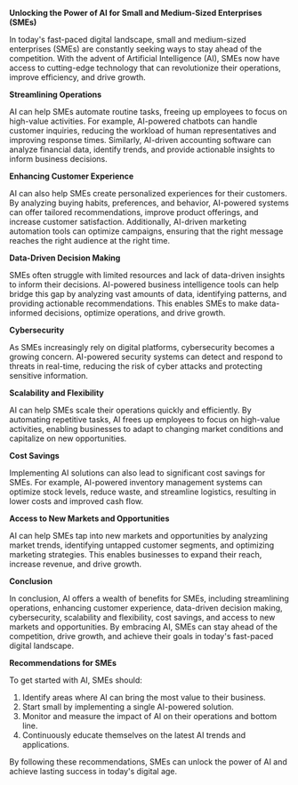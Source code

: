 **Unlocking the Power of AI for Small and Medium-Sized Enterprises (SMEs)**

In today's fast-paced digital landscape, small and medium-sized enterprises (SMEs) are constantly seeking ways to stay ahead of the competition. With the advent of Artificial Intelligence (AI), SMEs now have access to cutting-edge technology that can revolutionize their operations, improve efficiency, and drive growth.

**Streamlining Operations**

AI can help SMEs automate routine tasks, freeing up employees to focus on high-value activities. For example, AI-powered chatbots can handle customer inquiries, reducing the workload of human representatives and improving response times. Similarly, AI-driven accounting software can analyze financial data, identify trends, and provide actionable insights to inform business decisions.

**Enhancing Customer Experience**

AI can also help SMEs create personalized experiences for their customers. By analyzing buying habits, preferences, and behavior, AI-powered systems can offer tailored recommendations, improve product offerings, and increase customer satisfaction. Additionally, AI-driven marketing automation tools can optimize campaigns, ensuring that the right message reaches the right audience at the right time.

**Data-Driven Decision Making**

SMEs often struggle with limited resources and lack of data-driven insights to inform their decisions. AI-powered business intelligence tools can help bridge this gap by analyzing vast amounts of data, identifying patterns, and providing actionable recommendations. This enables SMEs to make data-informed decisions, optimize operations, and drive growth.

**Cybersecurity**

As SMEs increasingly rely on digital platforms, cybersecurity becomes a growing concern. AI-powered security systems can detect and respond to threats in real-time, reducing the risk of cyber attacks and protecting sensitive information.

**Scalability and Flexibility**

AI can help SMEs scale their operations quickly and efficiently. By automating repetitive tasks, AI frees up employees to focus on high-value activities, enabling businesses to adapt to changing market conditions and capitalize on new opportunities.

**Cost Savings**

Implementing AI solutions can also lead to significant cost savings for SMEs. For example, AI-powered inventory management systems can optimize stock levels, reduce waste, and streamline logistics, resulting in lower costs and improved cash flow.

**Access to New Markets and Opportunities**

AI can help SMEs tap into new markets and opportunities by analyzing market trends, identifying untapped customer segments, and optimizing marketing strategies. This enables businesses to expand their reach, increase revenue, and drive growth.

**Conclusion**

In conclusion, AI offers a wealth of benefits for SMEs, including streamlining operations, enhancing customer experience, data-driven decision making, cybersecurity, scalability and flexibility, cost savings, and access to new markets and opportunities. By embracing AI, SMEs can stay ahead of the competition, drive growth, and achieve their goals in today's fast-paced digital landscape.

**Recommendations for SMEs**

To get started with AI, SMEs should:

1. Identify areas where AI can bring the most value to their business.
2. Start small by implementing a single AI-powered solution.
3. Monitor and measure the impact of AI on their operations and bottom line.
4. Continuously educate themselves on the latest AI trends and applications.

By following these recommendations, SMEs can unlock the power of AI and achieve lasting success in today's digital age.